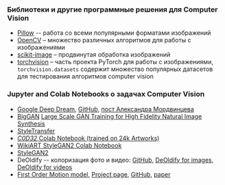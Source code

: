 ### Библиотеки и другие программные решения для Computer Vision
- [Pillow](https://pillow.readthedocs.io/en/stable) -- работа со всеми популярными форматами изображений
- [OpenCV](https://opencv.org/) – множество различных алгоритмов для работы с изображениями
- [scikit-image](https://scikit-image.org/) – продвинутая обработка изображений
- [torchvision](https://pytorch.org/vision/stable/index.html) – часть проекта PyTorch для работы с изображениями, `torchvision.datasets` содержит множество популярных датасетов для тестирования алгоритмов computer vision

### Jupyter and Colab Notebooks о задачах Computer Vision
- [Google Deep Dream](https://colab.research.google.com/github/tensorflow/docs/blob/master/site/en/tutorials/generative/deepdream.ipynb), [GitHub](https://github.com/tensorflow/docs/blob/master/site/en/tutorials/generative/deepdream.ipynb), [пост Александра Мордвинцева](https://ai.googleblog.com/2015/06/inceptionism-going-deeper-into-neural.html)
- [BigGAN](https://colab.research.google.com/github/tensorflow/hub/blob/master/examples/colab/biggan_generation_with_tf_hub.ipynb) [Large Scale GAN Training for High Fidelity Natural Image Synthesis](https://arxiv.org/abs/1809.11096)
- [StyleTransfer](https://colab.research.google.com/github/tensorflow/lucid/blob/master/notebooks/differentiable-parameterizations/style_transfer_2d.ipynb)
- [_C0D32_ Colab Notebook (trained on 24k Artworks)](https://colab.research.google.com/drive/1cFKK0CBnev2BF8z9BOHxePk7E-f7TtUi)
- [WikiART StyleGAN2 Colab Notebook](https://colab.research.google.com/github/Norod/my-colab-experiments/blob/master/WikiArt_Example_Generation_By_Peter_Baylies.ipynb)
- [StyleGAN2](https://colab.research.google.com/drive/1ShgW6wohEFQtqs_znMna3dzrcVoABKIH)
- DeOldify -- колоризация фото и видео: [GitHub](https://github.com/jantic/DeOldify), [DeOldify for images](https://colab.research.google.com/github/jantic/DeOldify/blob/master/ImageColorizerColab.ipynb), [DeOldify for videos](https://colab.research.google.com/github/jantic/DeOldify/blob/master/VideoColorizerColab.ipynb)
- [First Order Motion model](https://colab.research.google.com/github/AliaksandrSiarohin/first-order-model/blob/master/demo.ipynb#scrollTo=UCMFMJV7K-ag), [Project page](https://aliaksandrsiarohin.github.io/first-order-model-website/), [GitHub](https://github.com/AliaksandrSiarohin/first-order-model), [paper](http://papers.nips.cc/paper/8935-first-order-motion-model-for-image-animation)